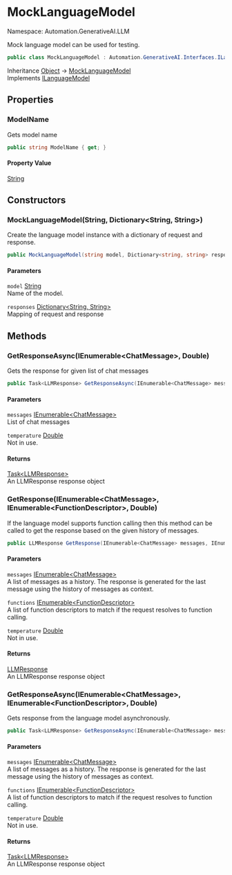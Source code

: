 # MockLanguageModel

Namespace: Automation.GenerativeAI.LLM

Mock language model can be used for testing.

```csharp
public class MockLanguageModel : Automation.GenerativeAI.Interfaces.ILanguageModel
```

Inheritance [Object](https://docs.microsoft.com/en-us/dotnet/api/system.object) → [MockLanguageModel](./automation.generativeai.llm.mocklanguagemodel.md)<br>
Implements [ILanguageModel](./automation.generativeai.interfaces.ilanguagemodel.md)

## Properties

### **ModelName**

Gets model name

```csharp
public string ModelName { get; }
```

#### Property Value

[String](https://docs.microsoft.com/en-us/dotnet/api/system.string)<br>

## Constructors

### **MockLanguageModel(String, Dictionary&lt;String, String&gt;)**

Create the language model instance with a dictionary of request and response.

```csharp
public MockLanguageModel(string model, Dictionary<string, string> responses)
```

#### Parameters

`model` [String](https://docs.microsoft.com/en-us/dotnet/api/system.string)<br>
Name of the model.

`responses` [Dictionary&lt;String, String&gt;](https://docs.microsoft.com/en-us/dotnet/api/system.collections.generic.dictionary-2)<br>
Mapping of request and response

## Methods

### **GetResponseAsync(IEnumerable&lt;ChatMessage&gt;, Double)**

Gets the response for given list of chat messages

```csharp
public Task<LLMResponse> GetResponseAsync(IEnumerable<ChatMessage> messages, double temperature)
```

#### Parameters

`messages` [IEnumerable&lt;ChatMessage&gt;](https://docs.microsoft.com/en-us/dotnet/api/system.collections.generic.ienumerable-1)<br>
List of chat messages

`temperature` [Double](https://docs.microsoft.com/en-us/dotnet/api/system.double)<br>
Not in use.

#### Returns

[Task&lt;LLMResponse&gt;](https://docs.microsoft.com/en-us/dotnet/api/system.threading.tasks.task-1)<br>
An LLMResponse response object

### **GetResponse(IEnumerable&lt;ChatMessage&gt;, IEnumerable&lt;FunctionDescriptor&gt;, Double)**

If the language model supports function calling then this method can be called to
 get the response based on the given history of messages.

```csharp
public LLMResponse GetResponse(IEnumerable<ChatMessage> messages, IEnumerable<FunctionDescriptor> functions, double temperature)
```

#### Parameters

`messages` [IEnumerable&lt;ChatMessage&gt;](https://docs.microsoft.com/en-us/dotnet/api/system.collections.generic.ienumerable-1)<br>
A list of messages as a history. The response is generated for 
 the last message using the history of messages as context.

`functions` [IEnumerable&lt;FunctionDescriptor&gt;](https://docs.microsoft.com/en-us/dotnet/api/system.collections.generic.ienumerable-1)<br>
A list of function descriptors to match if the request resolves 
 to function calling.

`temperature` [Double](https://docs.microsoft.com/en-us/dotnet/api/system.double)<br>
Not in use.

#### Returns

[LLMResponse](./automation.generativeai.interfaces.llmresponse.md)<br>
An LLMResponse response object

### **GetResponseAsync(IEnumerable&lt;ChatMessage&gt;, IEnumerable&lt;FunctionDescriptor&gt;, Double)**

Gets response from the language model asynchronously.

```csharp
public Task<LLMResponse> GetResponseAsync(IEnumerable<ChatMessage> messages, IEnumerable<FunctionDescriptor> functions, double temperature)
```

#### Parameters

`messages` [IEnumerable&lt;ChatMessage&gt;](https://docs.microsoft.com/en-us/dotnet/api/system.collections.generic.ienumerable-1)<br>
A list of messages as a history. The response is generated for 
 the last message using the history of messages as context.

`functions` [IEnumerable&lt;FunctionDescriptor&gt;](https://docs.microsoft.com/en-us/dotnet/api/system.collections.generic.ienumerable-1)<br>
A list of function descriptors to match if the request resolves 
 to function calling.

`temperature` [Double](https://docs.microsoft.com/en-us/dotnet/api/system.double)<br>
Not in use.

#### Returns

[Task&lt;LLMResponse&gt;](https://docs.microsoft.com/en-us/dotnet/api/system.threading.tasks.task-1)<br>
An LLMResponse response object
